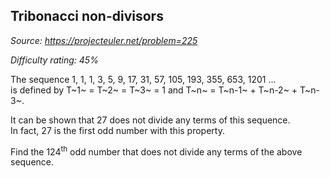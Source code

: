Tribonacci non-divisors
-----------------------

*Source: https://projecteuler.net/problem=225*


*Difficulty rating: 45%*

The sequence 1, 1, 1, 3, 5, 9, 17, 31, 57, 105, 193, 355, 653, 1201 ...\
 is defined by T~1~ = T~2~ = T~3~ = 1 and T~n~ = T~n-1~ + T~n-2~ +
T~n-3~.

It can be shown that 27 does not divide any terms of this sequence.\
In fact, 27 is the first odd number with this property.

Find the 124<sup>th</sup> odd number that does not divide any terms of the above
sequence.
